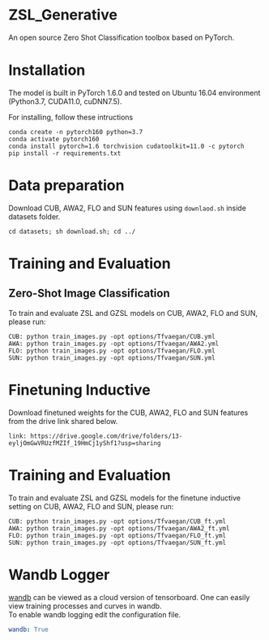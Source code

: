 # ZSL_Generative
An open source Zero Shot Classification toolbox based on PyTorch.

# Installation
The model is built in PyTorch 1.6.0 and tested on Ubuntu 16.04 environment (Python3.7, CUDA11.0, cuDNN7.5).

For installing, follow these intructions
```
conda create -n pytorch160 python=3.7
conda activate pytorch160
conda install pytorch=1.6 torchvision cudatoolkit=11.0 -c pytorch
pip install -r requirements.txt
```

# Data preparation
Download CUB, AWA2, FLO and SUN features using `downlaod.sh` inside datasets folder.
```
cd datasets; sh download.sh; cd ../
```

# Training and Evaluation
## Zero-Shot Image Classification
To train and evaluate ZSL and GZSL models on CUB, AWA2, FLO and SUN, please run:
```
CUB: python train_images.py -opt options/Tfvaegan/CUB.yml
AWA: python train_images.py -opt options/Tfvaegan/AWA2.yml
FLO: python train_images.py -opt options/Tfvaegan/FLO.yml
SUN: python train_images.py -opt options/Tfvaegan/SUN.yml

```
# Finetuning Inductive
Download finetuned weights for the CUB, AWA2, FLO and SUN features from the drive link shared below.

```
link: https://drive.google.com/drive/folders/13-eyljOmGwVRUzfMZIf_19HmCj1yShf1?usp=sharing
```

# Training and Evaluation
To train and evaluate ZSL and GZSL models for the finetune inductive setting on CUB, AWA2, FLO and SUN, please run:
```
CUB: python train_images.py -opt options/Tfvaegan/CUB_ft.yml
AWA: python train_images.py -opt options/Tfvaegan/AWA2_ft.yml
FLO: python train_images.py -opt options/Tfvaegan/FLO_ft.yml
SUN: python train_images.py -opt options/Tfvaegan/SUN_ft.yml

```

# Wandb Logger

[wandb](https://www.wandb.com/) can be viewed as a cloud version of tensorboard. One can easily view training processes and curves in wandb.  
To enable wandb logging edit the configuration file.

```yml
wandb: True
```
